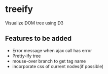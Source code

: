 treeify
=======

Visualize DOM tree using D3
<h2>Features to be added</h2>
<ul>
  <li>Error message when ajax call has error</li>
  <li>Pretty-ify tree</li>
  <li>mouse-over branch to get tag name</li>
  <li>incorporate css of current nodes(if possible)</li>
</ul>
